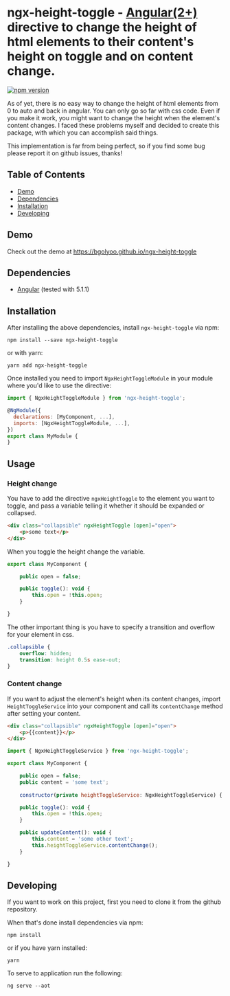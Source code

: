 # ngx-height-toggle - [Angular(2+)](http://angular.io/) directive to change the height of html elements to their content's height on toggle and on content change.

[![npm version](https://badge.fury.io/js/ngx-height-toggle.svg)](https://badge.fury.io/js/ngx-height-toggle)

As of yet, there is no easy way to change the height of html elements from 0 to auto and back in angular. You can only go so far with css code. Even if you make it work, you might want to change the height when the element's content changes.
I faced these problems myself and decided to create this package, with which you can accomplish said things.

This implementation is far from being perfect, so if you find some bug please report it on github issues, thanks!

## Table of Contents

- [Demo](#demo)
- [Dependencies](#dependencies)
- [Installation](#installation)
- [Developing](#developing)

## Demo

Check out the demo at https://bgolyoo.github.io/ngx-height-toggle

## Dependencies
* [Angular](https://angular.io) (tested with 5.1.1)

## Installation
After installing the above dependencies, install `ngx-height-toggle` via npm:
```shell
npm install --save ngx-height-toggle
```
or with yarn:
```shell
yarn add ngx-height-toggle
```
Once installed you need to import `NgxHeightToggleModule` in your module where you'd like to use the directive:
```js
import { NgxHeightToggleModule } from 'ngx-height-toggle';

@NgModule({
  declarations: [MyComponent, ...],
  imports: [NgxHeightToggleModule, ...], 
})
export class MyModule {
}
```

## Usage

### Height change

You have to add the directive `ngxHeightToggle` to the element you want to toggle, and pass a variable telling it whether it should be expanded or collapsed.
```html
<div class="collapsible" ngxHeightToggle [open]="open">
    <p>some text</p>
</div>
```
When you toggle the height change the variable.
```js
export class MyComponent {

    public open = false;

    public toggle(): void {
        this.open = !this.open;
    }

}
```
The other important thing is you have to specify a transition and overflow for your element in css.
```css
.collapsible {
    overflow: hidden;
    transition: height 0.5s ease-out;
}
```

### Content change

If you want to adjust the element's height when its content changes, import `HeightToggleService` into your component and call its `contentChange` method after setting your content.
```html
<div class="collapsible" ngxHeightToggle [open]="open">
    <p>{{content}}</p>
</div>
``` 
```js
import { NgxHeightToggleService } from 'ngx-height-toggle';

export class MyComponent {

    public open = false;
    public content = 'some text';
    
    constructor(private heightToggleService: NgxHeightToggleService) { }

    public toggle(): void {
        this.open = !this.open;
    }

    public updateContent(): void {
        this.content = 'some other text';
        this.heightToggleService.contentChange();
    }

}
```

## Developing

If you want to work on this project, first you need to clone it from the github repository.

When that's done install dependencies via npm:
```shell
npm install
```
or if you have yarn installed:
```shell
yarn
```
To serve to application run the following:
```shell
ng serve --aot
```
